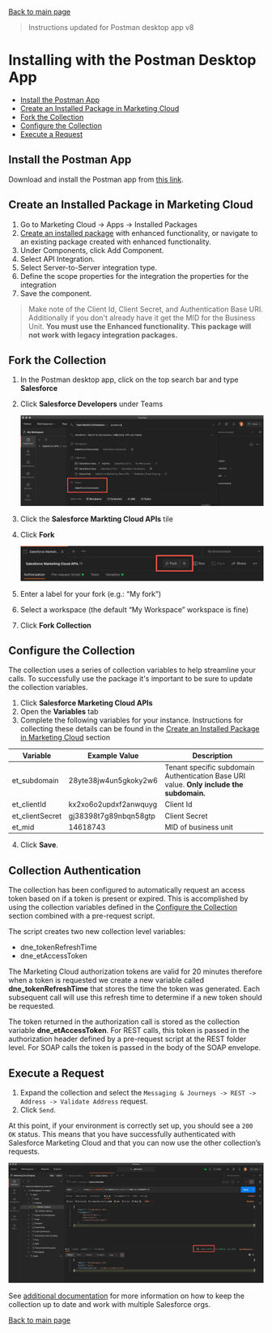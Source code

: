 [Back to main page](README.md)

> Instructions updated for Postman desktop app v8

# Installing with the Postman Desktop App


- [Install the Postman App](#install-the-postman-app)
- [Create an Installed Package in Marketing Cloud](#create-an-installed-package-in-marketing-cloud)
- [Fork the Collection](#fork-the-collection)
- [Configure the Collection](#configure-the-collection)
- [Execute a Request](#execute-a-request)


## Install the Postman App

Download and install the Postman app from [this link](https://www.postman.com/downloads).

## Create an Installed Package in Marketing Cloud

1. Go to Marketing Cloud -> Apps -> Installed Packages
2. [Create an installed package](https://developer.salesforce.com/docs/atlas.en-us.mc-app-development.meta/mc-app-development/install-packages.htm) with enhanced functionality, or navigate to an existing package created with enhanced functionality.
3. Under Components, click Add Component.
4. Select API Integration.
5. Select Server-to-Server integration type.
6. Define the scope properties for the integration the properties for the integration
7. Save the component.

>Make note of the Client Id, Client Secret, and Authentication Base URI. Additionally if you don't already have it get the MID for the Business Unit. **You must use the Enhanced functionality. This package will not work with legacy integration packages.**


## Fork the Collection

1. In the Postman desktop app, click on the top search bar and type **Salesforce**
2. Click **Salesforce Developers** under Teams

    ![Searching for Salesforce screenshot](images/search-salesforce.png)

3. Click the **Salesforce Markting Cloud APIs** tile
4. Click **Fork**

    ![Fork button screenshot](images/fork-button.png)

5. Enter a label for your fork (e.g.: “My fork”)
6. Select a workspace (the default “My Workspace” workspace is fine)
7. Click **Fork Collection**



## Configure the Collection

The collection uses a series of collection variables to help streamline your calls. To successfully use the package it's important to be sure to update the collection variables.

1. Click **Salesforce Marketing Cloud APIs**
2. Open the **Variables** tab
3. Complete the following variables for your instance. Instructions for collecting these details can be found in the [Create an Installed Package in Marketing Cloud](#create-an-installed-package-in-marketing-cloud) section

|Variable|Example Value|Description|
|-|-|-|
|et_subdomain|28yte38jw4un5gkoky2w6|Tenant specific subdomain Authentication Base URI value. **Only include the subdomain.**|
|et_clientId|kx2xo6o2updxf2anwquyg|Client Id|
|et_clientSecret|gj38398t7g89nbqn58gtp|Client Secret|
|et_mid|14618743|MID of business unit|


4. Click **Save**.


## Collection Authentication

The collection has been configured to automatically request an access token based on if a token is present or expired. This is accomplished by using the collection variables defined in the [Configure the Collection](#configure-the-collection) section combined with a pre-request script. 

The script creates two new collection level variables:
* dne_tokenRefreshTime 
* dne_etAccessToken 

The Marketing Cloud authorization tokens are valid for 20 minutes therefore when a token is requested we create a new variable called **dne_tokenRefreshTime** that stores the time the token was generated. Each subsequent call will use this refresh time to determine if a new token should be requested.

The token returned in the authorization call is stored as the collection variable **dne_etAccessToken**. For REST calls, this token is passed in the authorization header defined by a pre-request script at the REST folder level. For SOAP calls the token is passed in the body of the SOAP envelope.


## Execute a Request

1. Expand the collection and select the `Messaging & Journeys -> REST -> Address -> Validate Address` request.
1. Click `Send`.

At this point, if your environment is correctly set up, you should see a `200 OK` status. This means that you have successfully authenticated with Salesforce Marketing Cloud and that you can now use the other collection’s requests.

![Validate Address Success](images/validate-address-200.png)

See [additional documentation](README.md#additional-documentation) for more information on how to keep the collection up to date and work with multiple Salesforce orgs.


[Back to main page](README.md)